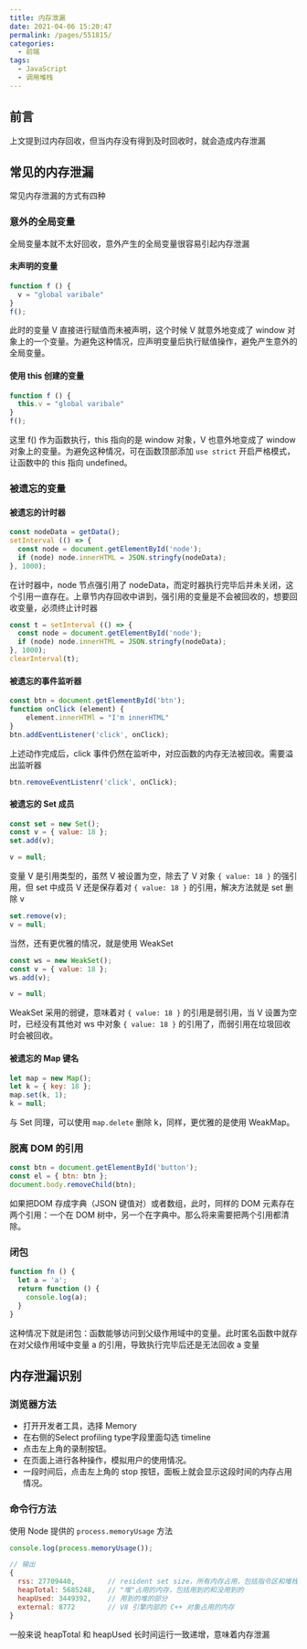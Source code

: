 ```yaml
---
title: 内存泄漏
date: 2021-04-06 15:20:47
permalink: /pages/551815/
categories:
  - 前端
tags:
  - JavaScript
  - 调用堆栈
---
```

## 前言
上文提到过内存回收，但当内存没有得到及时回收时，就会造成内存泄漏

## 常见的内存泄漏
常见内存泄漏的方式有四种

### 意外的全局变量
全局变量本就不太好回收，意外产生的全局变量很容易引起内存泄漏

#### 未声明的变量
```javascript
function f () {
  v = "global varibale"
}
f();
```
此时的变量 V 直接进行赋值而未被声明，这个时候 V 就意外地变成了 window 对象上的一个变量。为避免这种情况，应声明变量后执行赋值操作，避免产生意外的全局变量。

#### 使用 this 创建的变量
```javascript
function f () {
  this.v = "global varibale"
}
f();
```
这里 f() 作为函数执行，this 指向的是 window 对象，V 也意外地变成了 window 对象上的变量。为避免这种情况，可在函数顶部添加 `use strict` 开启严格模式，让函数中的 this 指向 undefined。

### 被遗忘的变量
#### 被遗忘的计时器
```javascript
const nodeData = getData();
setInterval (() => {
  const node = document.getElementById('node');
  if (node) node.innerHTML = JSON.stringfy(nodeData);
}, 1000);
```
在计时器中，node 节点强引用了 nodeData，而定时器执行完毕后并未关闭，这个引用一直存在。上章节内存回收中讲到，强引用的变量是不会被回收的，想要回收变量，必须终止计时器
```javascript
const t = setInterval (() => {
  const node = document.getElementById('node');
  if (node) node.innerHTML = JSON.stringfy(nodeData);
}, 1000);
clearInterval(t);
```

#### 被遗忘的事件监听器
```javascript
const btn = document.getElementById('btn');
function onClick (element) {
    element.innerHTMl = "I'm innerHTML"
}
btn.addEventListener('click', onClick);
```
上述动作完成后，click 事件仍然在监听中，对应函数的内存无法被回收。需要溢出监听器
```javascript
btn.removeEventListenr('click', onClick);
```

#### 被遗忘的 Set 成员
```javascript
const set = new Set();
const v = { value: 18 };
set.add(v);

v = null;
```
变量 V 是引用类型的，虽然 V 被设置为空，除去了 V 对象 `{ value: 18 }` 的强引用，但 set 中成员 V 还是保存着对 `{ value: 18 }` 的引用，解决方法就是 set 删除 v
```javascript
set.remove(v);
v = null;
```
当然，还有更优雅的情况，就是使用 WeakSet
```javascript
const ws = new WeakSet();
const v = { value: 18 };
ws.add(v);

v = null;
```
WeakSet 采用的弱键，意味着对 `{ value: 18 }` 的引用是弱引用，当 V 设置为空时，已经没有其他对 ws 中对象 `{ value: 18 }` 的引用了，而弱引用在垃圾回收时会被回收。

#### 被遗忘的 Map 键名
```javascript
let map = new Map();
let k = { key: 18 };
map.set(k, 1);
k = null;
```
与 Set 同理，可以使用 `map.delete` 删除 k，同样，更优雅的是使用 WeakMap。

### 脱离 DOM 的引用
```javascript
const btn = document.getElementById('button');
const el = { btn: btn };
document.body.removeChild(btn);
```
如果把DOM 存成字典（JSON 键值对）或者数组，此时，同样的 DOM 元素存在两个引用：一个在 DOM 树中，另一个在字典中。那么将来需要把两个引用都清除。

### 闭包
```javascript
function fn () {
  let a = 'a';
  return function () {
    console.log(a);
  }
}
```
这种情况下就是闭包：函数能够访问到父级作用域中的变量。此时匿名函数中就存在对父级作用域中变量 a 的引用，导致执行完毕后还是无法回收 a 变量

## 内存泄漏识别
### 浏览器方法
- 打开开发者工具，选择 Memory
- 在右侧的Select profiling type字段里面勾选 timeline
- 点击左上角的录制按钮。
- 在页面上进行各种操作，模拟用户的使用情况。
- 一段时间后，点击左上角的 stop 按钮，面板上就会显示这段时间的内存占用情况。

### 命令行方法
使用 Node 提供的 `process.memoryUsage` 方法
```javascript
console.log(process.memoryUsage());

// 输出
{
  rss: 27709440,		// resident set size，所有内存占用，包括指令区和堆栈
  heapTotal: 5685248,   // "堆"占用的内存，包括用到的和没用到的
  heapUsed: 3449392,	// 用到的堆的部分
  external: 8772 		// V8 引擎内部的 C++ 对象占用的内存
}
```
一般来说 heapTotal 和 heapUsed 长时间运行一致递增，意味着内存泄漏

